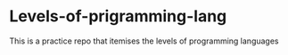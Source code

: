 # Levels-of-prigramming-lang
This is a practice repo that itemises the levels of programming languages
